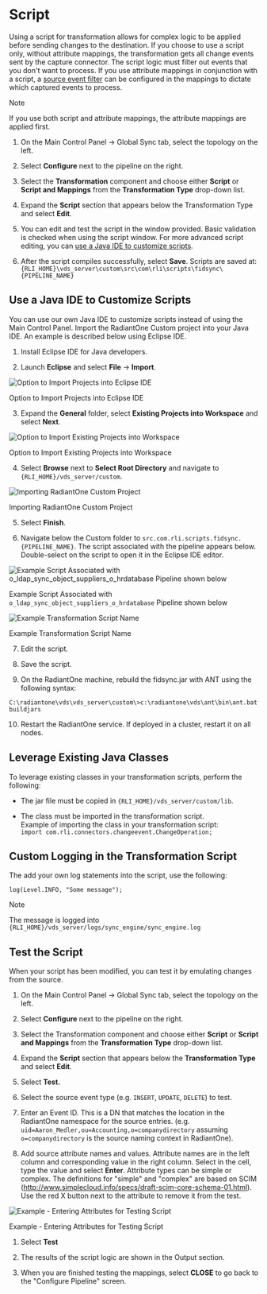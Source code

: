 # Script

Using a script for transformation allows for complex logic to be applied before sending changes to the destination. If you choose to use a script only, without attribute mappings, the transformation gets all change events sent by the capture connector. The script logic must filter out events that you don't want to process. If you use attribute mappings in conjunction with a script, a [source event filter](transformation/attribute-mappings.md#source-event-filter) can be configured in the mappings to dictate which captured events to process.

>[!note]
>If you use both script and attribute mappings, the attribute mappings are applied first.

1.  On the Main Control Panel -> Global Sync tab, select the topology on the left.

2.  Select **Configure** next to the pipeline on the right.

3.  Select the **Transformation** component and choose either **Script** or **Script and Mappings** from the **Transformation Type** drop-down list.

4.  Expand the **Script** section that appears below the Transformation Type and select **Edit**.

5.  You can edit and test the script in the window provided. Basic validation is checked when using the script window. For more advanced script editing, you can [use a Java IDE to customize scripts](script.md#use-a-java-ide-to-customize-scripts).

6.  After the script compiles successfully, select **Save**. Scripts are saved at: `{RLI_HOME}\vds_server\custom\src\com\rli\scripts\fidsync\{PIPELINE_NAME}`

## Use a Java IDE to Customize Scripts

You can use our own Java IDE to customize scripts instead of using the Main Control Panel. Import the RadiantOne Custom project into your Java IDE. An example is described below using Eclipse IDE.

1.  Install Eclipse IDE for Java developers.

2.  Launch **Eclipse** and select **File** -> **Import**.

![Option to Import Projects into Eclipse IDE](./media/image62.png)

Option to Import Projects into Eclipse IDE
<!-- markdownlint-disable ol-prefix -->
3.  Expand the **General** folder, select **Existing Projects into Workspace** and select **Next**.

![Option to Import Existing Projects into Workspace](./media/image63.png)

Option to Import Existing Projects into Workspace

4.  Select **Browse** next to **Select Root Directory** and navigate to `{RLI_HOME}/vds_server/custom`.

![Importing RadiantOne Custom Project](./media/image64.png)

Importing RadiantOne Custom Project

5. Select **Finish**.

6. Navigate below the Custom folder to `src.com.rli.scripts.fidsync.{PIPELINE_NAME}`. The script associated with the pipeline appears below. Double-select on the script to open it in the Eclipse IDE editor.

![Example Script Associated with o_ldap_sync_object_suppliers_o_hrdatabase Pipeline shown below](./media/image65.png)

Example Script Associated with `o_ldap_sync_object_suppliers_o_hrdatabase` Pipeline shown below

![Example Transformation Script Name](./media/image66.png)

Example Transformation Script Name

7. Edit the script.

8. Save the script.

9. On the RadiantOne machine, rebuild the fidsync.jar with ANT using the following syntax:

`C:\radiantone\vds\vds_server\custom\>c:\radiantone\vds\ant\bin\ant.bat buildjars`

10. Restart the RadiantOne service. If deployed in a cluster, restart it on all nodes.
<!-- markdownlint-enable ol-prefix -->
## Leverage Existing Java Classes

To leverage existing classes in your transformation scripts, perform the following:

- The jar file must be copied in `{RLI_HOME}/vds_server/custom/lib`.

- The class must be imported in the transformation script.  
  Example of importing the class in your transformation script:  
  `import com.rli.connectors.changeevent.ChangeOperation;`

## Custom Logging in the Transformation Script

The add your own log statements into the script, use the following:

`log(Level.INFO, "Some message");`

>[!note]
>The message is logged into `{RLI_HOME}/vds_server/logs/sync_engine/sync_engine.log`

## Test the Script

When your script has been modified, you can test it by emulating changes from the source.

1.  On the Main Control Panel -> Global Sync tab, select the topology on the left.

2.  Select **Configure** next to the pipeline on the right.

3.  Select the Transformation component and choose either **Script** or **Script and Mappings** from the **Transformation Type** drop-down list.

4.  Expand the **Script** section that appears below the **Transformation Type** and select **Edit**.

5.  Select **Test.**

6.  Select the source event type (e.g. `INSERT`, `UPDATE`, `DELETE`) to test.

7.  Enter an Event ID. This is a DN that matches the location in the RadiantOne namespace for the source entries. (e.g. `uid=Aaron_Medler,ou=Accounting,o=companydirectory` assuming `o=companydirectory` is the source naming context in RadiantOne).

8.  Add source attribute names and values. Attribute names are in the left column and corresponding value in the right column. Select in the cell, type the value and select **Enter**. Attribute types can be simple or complex. The definitions for "simple" and "complex" are based on SCIM (<http://www.simplecloud.info/specs/draft-scim-core-schema-01.html>). Use the red X button next to the attribute to remove it from the test.

![Example - Entering Attributes for Testing Script](./media/image68.png)

Example - Entering Attributes for Testing Script
<!-- markdownlint-disable ol-prefix -->
1. Select **Test**

2.  The results of the script logic are shown in the Output section.

3.  When you are finished testing the mappings, select **CLOSE** to go back to the "Configure Pipeline" screen.
<!-- markdownlint-enable ol-prefix -->
